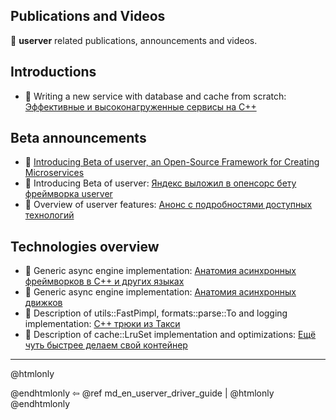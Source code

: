 ## Publications and Videos

🐙 **userver** related publications, announcements and videos.


## Introductions
* 🎥 Writing a new service with database and cache from scratch: [Эффективные и высоконагруженные сервисы на C++](https://youtu.be/qrGZARf2Wno?t=2034)


## Beta announcements
* 📖 [Introducing Beta of userver, an Open-Source Framework for Creating Microservices](https://medium.com/yandex/introducing-beta-of-userver-an-open-source-framework-for-creating-microservices-d5d9c4204dc2)
* 📖 Introducing Beta of userver: [Яндекс выложил в опенсорс бету фреймворка userver](https://habr.com/ru/company/yandex/blog/674902/)
* 🎥 Overview of userver features: [Анонс с подробностями доступных технологий](https://youtu.be/qrGZARf2Wno?t=786)


## Technologies overview
* 📖 Generic async engine implementation: [Анатомия асинхронных фреймворков в С++ и других языках](https://habr.com/ru/company/yandex/blog/647853/)
* 🎥 Generic async engine implementation: [Анатомия асинхронных движков](https://youtu.be/MiE22pTvnPs)
* 🎥 Description of utils::FastPimpl, formats::parse::To and logging implementation: [C++ трюки из Такси](https://youtu.be/_AkF8SpUV3k)
* 🎥 Description of cache::LruSet implementation and optimizations: [Ещё чуть быстрее делаем свой контейнер](https://youtu.be/60XhYzkXu1M)


----------

@htmlonly <div class="bottom-nav"> @endhtmlonly
⇦ @ref md_en_userver_driver_guide |
@htmlonly </div> @endhtmlonly
